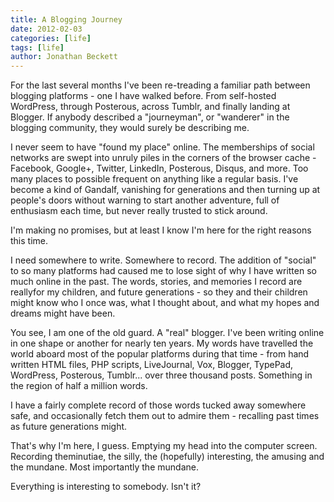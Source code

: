 ```yaml
---
title: A Blogging Journey
date: 2012-02-03
categories: [life]
tags: [life]
author: Jonathan Beckett
---
```


For the last several months I've been re-treading a familiar path between blogging platforms - one I have walked before. From self-hosted WordPress, through Posterous, across Tumblr, and finally landing at Blogger. If anybody described a "journeyman", or "wanderer" in the blogging community, they would surely be describing me.

I never seem to have "found my place" online. The memberships of social networks are swept into unruly piles in the corners of the browser cache - Facebook, Google+, Twitter, LinkedIn, Posterous, Disqus, and more. Too many places to possible frequent on anything like a regular basis. I've become a kind of Gandalf, vanishing for generations and then turning up at people's doors without warning to start another adventure, full of enthusiasm each time, but never really trusted to stick around.

I'm making no promises, but at least I know I'm here for the right reasons this time.

I need somewhere to write. Somewhere to record. The addition of "social" to so many platforms had caused me to lose sight of why I have written so much online in the past. The words, stories, and memories I record are reallyfor my children, and future generations - so they and their children might know who I once was, what I thought about, and what my hopes and dreams might have been.

You see, I am one of the old guard. A "real" blogger. I've been writing online in one shape or another for nearly ten years. My words have travelled the world aboard most of the popular platforms during that time - from hand written HTML files, PHP scripts, LiveJournal, Vox, Blogger, TypePad, WordPress, Posterous, Tumblr... over three thousand posts. Something in the region of half a million words.

I have a fairly complete record of those words tucked away somewhere safe, and occasionally fetch them out to admire them - recalling past times as future generations might.

That's why I'm here, I guess. Emptying my head into the computer screen. Recording theminutiae, the silly, the (hopefully) interesting, the amusing and the mundane. Most importantly the mundane.

Everything is interesting to somebody. Isn't it?
